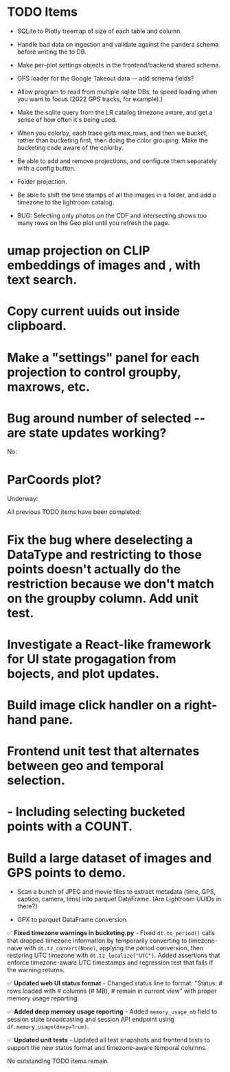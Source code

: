 # TODO Items

* SQLite to Plotly treemap of size of each table and column.
* Handle bad data on ingestion and validate against the pandera schema before writing the to DB.
* Make per-plot settings objects in the frontend/backend shared schema.
* GPS loader for the Google Takeout data -- add schema fields?
* Allow program to read from multiple sqlite DBs, to speed loading when you want to focus (2022 GPS tracks, for example).)
* Make the sqlite query from the LR catalog timezone aware, and get a sense of how often it's being used.
* When you colorby, each trace gets max_rows, and then we bucket, rather than bucketing first, then doing the color grouping.  Make the bucketing code aware of the colorby.
* Be able to add and remove projections, and configure them separately with a config button.
* Folder projection.
* Be able to shift the time stamps of all the images in a folder, and add a timezone to the lightroom catalog.



* BUG: Selecting only photos on the CDF and intersecting shows too many rows on the Geo plot until you refresh the page.

# umap projection on CLIP embeddings of images and , with text search.
# Copy current uuids out inside clipboard.
# Make a "settings" panel for each projection to control groupby, maxrows, etc.
# Bug around number of selected -- are state updates working?

No:
# ParCoords plot?

Underway:



All previous TODO items have been completed:

# Fix the bug where deselecting a DataType and restricting to those points doesn't actually do the restriction because we don't match on the groupby column.  Add unit test.
# Investigate a React-like framework for UI state progagation from bojects, and plot updates.
# Build image click handler on a right-hand pane.


# Frontend unit test that alternates between geo and temporal selection.
#   - Including selecting bucketed points with a COUNT.

# Build a large dataset of images and GPS points to demo.
  - Scan a bunch of JPEG and movie files to extract metadata (time, GPS, caption, camera, lens) into parquet DataFrame. (Are Lightroom UUIDs in there?)

  - GPX to parquet DataFrame conversion.

✅ **Fixed timezone warnings in bucketing.py** - Fixed `dt.to_period()` calls that dropped timezone information by temporarily converting to timezone-naive with `dt.tz_convert(None)`, applying the period conversion, then restoring UTC timezone with `dt.tz_localize("UTC")`. Added assertions that enforce timezone-aware UTC timestamps and regression test that fails if the warning returns.

✅ **Updated web UI status format** - Changed status line to format: "Status: # rows loaded with # columns (# MB), # remain in current view" with proper memory usage reporting.

✅ **Added deep memory usage reporting** - Added `memory_usage_mb` field to session state broadcasting and session API endpoint using `df.memory_usage(deep=True)`.

✅ **Updated unit tests** - Updated all test snapshots and frontend tests to support the new status format and timezone-aware temporal columns.

No outstanding TODO items remain.